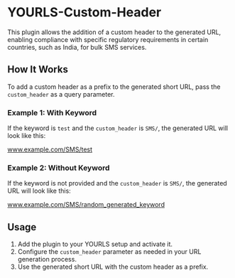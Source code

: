 # YOURLS-Custom-Header

This plugin allows the addition of a custom header to the generated URL, enabling compliance with specific regulatory requirements in certain countries, such as India, for bulk SMS services.

## How It Works

To add a custom header as a prefix to the generated short URL, pass the `custom_header` as a query parameter.

### Example 1: With Keyword

If the keyword is `test` and the `custom_header` is `SMS/`, the generated URL will look like this:

www.example.com/SMS/test


### Example 2: Without Keyword

If the keyword is not provided and the `custom_header` is `SMS/`, the generated URL will look like this:

www.example.com/SMS/random_generated_keyword



## Usage

1. Add the plugin to your YOURLS setup and activate it.
2. Configure the `custom_header` parameter as needed in your URL generation process.
3. Use the generated short URL with the custom header as a prefix.
